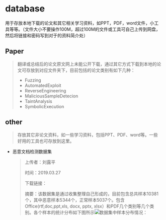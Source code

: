 # database

用于存放本地下载的论文和其它相关学习资料，如PPT，PDF，word文件，小工具等等。（文件大小不要操作100M，超过100M的文件或工具可自己上传到网盘，然后将链接和密码写到对于的资料简介处）



## Paper

> 翻译或总结后的论文原文网上未能公开下载，通过其它方式下载到本地的论文可存放到对应文件夹下，目前包括的论文类别有如下几种：
>
> *  Fuzzing
> * AutomatedExploit
> * ReverseEngineering
> * MaliciousSampleDetecion
> * TaintAnalysis
> * SymbolicExecution

## other

> 存放其它非论文资料，如一些学习资料，包括PPT、PDF、word等。一些好用的工具也可存放到这里。

- 恶意文档检测数据集

  > 上传者：刘露平
  >
  > 时间：2019.03.27
  >
  > 下载链接：
  >
  > 摘要：该数据集是通过收集整理自己形成的，目前包含总共样本10381个，其中恶意样本5344个，正常样本5037个。包含Office(rtf,doc,ppt,xls, docx, pptx, xlsx）和PDF几个类别等几个类别。各个样本的统计分布如下图所示![数据集中样本分布情况](E:\网站博客\实验室\BinaryDatabase\database\figures\MaliciousDocument.png)：